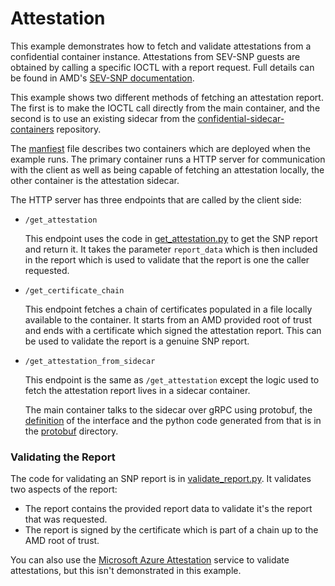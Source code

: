 # Attestation

This example demonstrates how to fetch and validate attestations from a confidential container instance. Attestations from SEV-SNP guests are obtained by calling a specific IOCTL with a report request. Full details can be found in AMD's [SEV-SNP documentation](https://www.amd.com/en/support/tech-docs/sev-secure-nested-paging-firmware-abi-specification). 

This example shows two different methods of fetching an attestation report. The first is to make the IOCTL call directly from the main container, and the second is to use an existing sidecar from the [confidential-sidecar-containers](https://github.com/microsoft/confidential-sidecar-containers) repository.

The [manfiest](manifest.json) file describes two containers which are deployed when the example runs. The primary container runs a HTTP server for communication with the client as well as being capable of fetching an attestation locally, the other container is the attestation sidecar.

The HTTP server has three endpoints that are called by the client side:

- `/get_attestation`

    This endpoint uses the code in [get_attestation.py](get_attestation.py) to get the SNP report and return it. It takes the parameter `report_data` which is then included in the report which is used to validate that the report is one the caller requested.

- `/get_certificate_chain`

    This endpoint fetches a chain of certificates populated in a file locally available to the container. It starts from an AMD provided root of trust and ends with a certificate which signed the attestation report. This can be used to validate the report is a genuine SNP report.
    
- `/get_attestation_from_sidecar`

    This endpoint is the same as `/get_attestation` except the logic used to fetch the attestation report lives in a sidecar container.
    
    The main container talks to the sidecar over gRPC using protobuf, the [definition](protobuf/attestation_sidecar.proto) of the interface and the python code generated from that is in the [protobuf](protobuf/) directory.

### Validating the Report

The code for validating an SNP report is in [validate_report.py](validate_report.py). It validates two aspects of the report:

- The report contains the provided report data to validate it's the report that was requested.
- The report is signed by the certificate which is part of a chain up to the AMD root of trust.

You can also use the [Microsoft Azure Attestation](https://learn.microsoft.com/en-us/azure/attestation/overview) service to validate attestations, but this isn't demonstrated in this example.